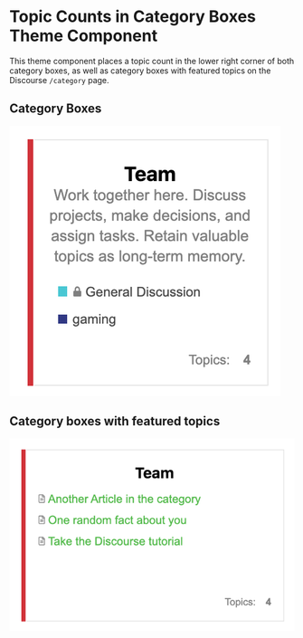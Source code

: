 # Topic Counts in Category Boxes Theme Component
This theme component places a topic count in the lower right corner of both category boxes, as well as category boxes with featured topics on the Discourse `/category` page.

## Category Boxes
![category boxes](./readme-assets/category-boxes.png)

## Category boxes with featured topics
![category boxes with featured topics](./readme-assets/categories-with-topics.png)